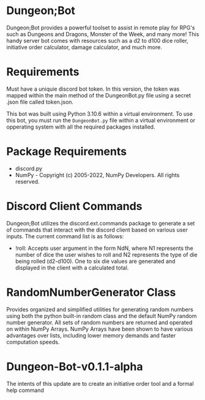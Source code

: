 # Dungeon;Bot
Dungeon;Bot provides a powerful toolset to assist in remote play for RPG's such as Dungeons and Dragons, Monster of the Week, and many more! This handy server bot comes with resources such as a d2 to d100 dice roller, initiative order calculator, damage calculator, and much more.

# Requirements
Must have a uniquie discord bot token. In this version, the token was mapped within the main method of the DungeonBot.py file using a secret .json file called token.json.

This bot was built using Python 3.10.6 within a virtual environment. To use this bot, you must run the ```DungeonBot.py``` file within a virtual environment or opperating system with all the required packages installed.

# Package Requirements
 - discord.py
 - NumPy - Copyright (c) 2005-2022, NumPy Developers. All rights reserved.
 
# Discord Client Commands
Dungeon;Bot utilizes the discord.ext.commands package to generate a set of commands that interact with the discord client based on various user inputs. The current command list is as follows:
 - !roll: Accepts user argument in the form NdN, where N1 represents the number of dice the user wishes to roll and N2 represents the type of die being rolled (d2-d100). One to six die values are generated and displayed in the client with a calculated total.

# RandomNumberGenerator Class
Provides organized and simplified utilities for generating random numbers using both the python built-in random class and the default NumPy random number generator. All sets of random numbers are returned and operated on within NumPy Arrays. NumPy Arrays have been shown to have various advantages over lists, including lower memory demands and faster computation speeds. 

# Dungeon-Bot-v0.1.1-alpha
The intents of this update are to create an initiative order tool and a formal help command 
